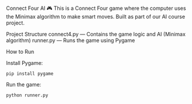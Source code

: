 Connect Four AI 🎮
This is a Connect Four game where the computer uses the Minimax algorithm to make smart moves.
Built as part of our AI course project.

Project Structure
connect4.py — Contains the game logic and AI (Minimax algorithm)
runner.py — Runs the game using Pygame


How to Run

Install Pygame:

```
pip install pygame
```

Run the game:
```
python runner.py
```
